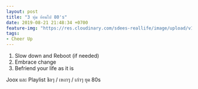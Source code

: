 ```yaml
---
layout: post
title: "3 ทุ่ม ย้อนไป 80's"
date: 2019-08-21 21:48:34 +0700
feature-img: "https://res.cloudinary.com/sdees-reallife/image/upload/v1555658919/sample_feature_img.png"
tags:
- Cheer Up
---
```

1. Slow down and Reboot (if needed)
2. Embrace change
3. Befriend your life as it is

<i class="fa fa-child" style="color:plum"></i>

Joox และ Playlist ชิลๆ / เหงาๆ / เก่าๆ ยุค 80s
